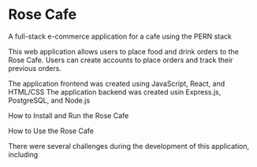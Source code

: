 # Rose Cafe

A full-stack e-commerce application for a cafe using the PERN stack

This web application allows users to place food and drink orders to the Rose Cafe.
Users can create accounts to place orders and track their previous orders.

The application frontend was created using JavaScript, React, and HTML/CSS
The application backend was created usin Express.js, PostgreSQL, and Node.js

How to Install and Run the Rose Cafe


How to Use the Rose Cafe



There were several challenges during the development of this application, including 